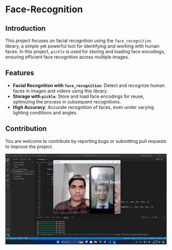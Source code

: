 # Face-Recognition

## Introduction

This project focuses on facial recognition using the `face_recognition` library, a simple yet powerful tool for identifying and working with human faces. In this project, `pickle` is used for storing and loading face encodings, ensuring efficient face recognition across multiple images.

## Features

- **Facial Recognition with `face_recognition`**: Detect and recognize human faces in images and videos using this library.
- **Storage with `pickle`**: Store and load face encodings for reuse, optimizing the process in subsequent recognitions.
- **High Accuracy**: Accurate recognition of faces, even under varying lighting conditions and angles.

## Contribution

You are welcome to contribute by reporting bugs or submitting pull requests to improve the project.

![Digital-clock](https://github.com/MMD1426/Face-Recognition/blob/main/Screenshot.png)

